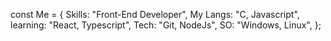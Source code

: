 const Me = {
            Skills: "Front-End Developer",
            My Langs: "C, Javascript",
            learning: "React, Typescript",
            Tech: "Git, NodeJs",
            SO: "Windows, Linux",
    };

